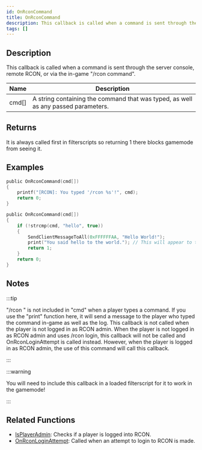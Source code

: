 ```yaml
---
id: OnRconCommand
title: OnRconCommand
description: This callback is called when a command is sent through the server console, remote RCON, or via the in-game "/rcon command".
tags: []
---
```


## Description

This callback is called when a command is sent through the server console, remote RCON, or via the in-game "/rcon command".

| Name  | Description                                                                       |
| ----- | --------------------------------------------------------------------------------- |
| cmd[] | A string containing the command that was typed, as well as any passed parameters. |

## Returns

It is always called first in filterscripts so returning 1 there blocks gamemode from seeing it.

## Examples

```c
public OnRconCommand(cmd[])
{
    printf("[RCON]: You typed '/rcon %s'!", cmd);
    return 0;
}

public OnRconCommand(cmd[])
{
    if (!strcmp(cmd, "hello", true))
    {
        SendClientMessageToAll(0xFFFFFFAA, "Hello World!");
        print("You said hello to the world."); // This will appear to the player who typed the rcon command in the chat in white
        return 1;
    }
    return 0;
}
```

## Notes

:::tip

"/rcon " is not included in "cmd" when a player types a command. If you use the "print" function here, it will send a message to the player who typed the command in-game as well as the log. This callback is not called when the player is not logged in as RCON admin. When the player is not logged in as RCON admin and uses /rcon login, this callback will not be called and OnRconLoginAttempt is called instead. However, when the player is logged in as RCON admin, the use of this command will call this callback.

:::

:::warning

You will need to include this callback in a loaded filterscript for it to work in the gamemode!

:::

## Related Functions

- [IsPlayerAdmin](../functions/IsPlayerAdmin): Checks if a player is logged into RCON.
- [OnRconLoginAttempt](OnRconLoginAttempt): Called when an attempt to login to RCON is made.

